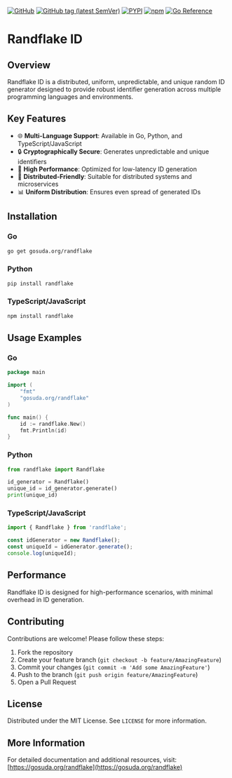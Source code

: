 [![GitHub](https://img.shields.io/github/license/gosuda/randflake?style=for-the-badge)](https://github.com/gosuda/randflake/blob/main/LICENSE)
[![GitHub tag (latest SemVer)](https://img.shields.io/github/v/tag/gosuda/randflake?label=latest&style=for-the-badge)](https://github.com/gosuda/randflake/releases/latest)
[![PYPI](https://img.shields.io/pypi/v/randflake?style=for-the-badge&logo=python
)](https://pypi.org/project/randflake/)
[![npm](https://img.shields.io/npm/v/randflake?color=cb0303&style=for-the-badge)](https://www.npmjs.com/package/randflake)
[![Go Reference](https://img.shields.io/badge/go-reference-%23007d9c?style=for-the-badge&logo=go)](https://pkg.go.dev/gosuda.org/randflake)

# Randflake ID

## Overview

Randflake ID is a distributed, uniform, unpredictable, and unique random ID generator designed to provide robust identifier generation across multiple programming languages and environments.

## Key Features

- 🌐 **Multi-Language Support**: Available in Go, Python, and TypeScript/JavaScript
- 🔒 **Cryptographically Secure**: Generates unpredictable and unique identifiers
- 🚀 **High Performance**: Optimized for low-latency ID generation
- 🔀 **Distributed-Friendly**: Suitable for distributed systems and microservices
- 📊 **Uniform Distribution**: Ensures even spread of generated IDs

## Installation

### Go
```bash
go get gosuda.org/randflake
```

### Python
```bash
pip install randflake
```

### TypeScript/JavaScript
```bash
npm install randflake
```

## Usage Examples

### Go
```go
package main

import (
    "fmt"
    "gosuda.org/randflake"
)

func main() {
    id := randflake.New()
    fmt.Println(id)
}
```

### Python
```python
from randflake import Randflake

id_generator = Randflake()
unique_id = id_generator.generate()
print(unique_id)
```

### TypeScript/JavaScript
```typescript
import { Randflake } from 'randflake';

const idGenerator = new Randflake();
const uniqueId = idGenerator.generate();
console.log(uniqueId);
```

## Performance

Randflake ID is designed for high-performance scenarios, with minimal overhead in ID generation.

## Contributing

Contributions are welcome! Please follow these steps:

1. Fork the repository
2. Create your feature branch (`git checkout -b feature/AmazingFeature`)
3. Commit your changes (`git commit -m 'Add some AmazingFeature'`)
4. Push to the branch (`git push origin feature/AmazingFeature`)
5. Open a Pull Request

## License

Distributed under the MIT License. See `LICENSE` for more information.

## More Information

For detailed documentation and additional resources, visit: [https://gosuda.org/randflake](https://gosuda.org/randflake)
